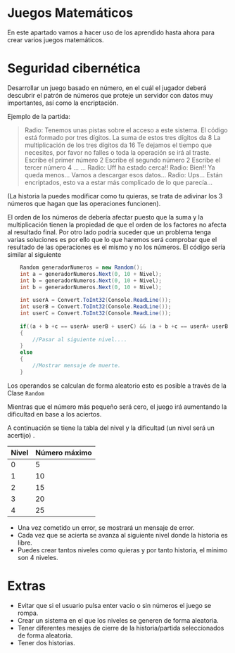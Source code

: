 # Juegos Matemáticos
En este apartado vamos a hacer uso de los aprendido hasta ahora para crear varios juegos matemáticos.

# Seguridad cibernética
Desarrollar un juego basado en número, en el cuál el jugador deberá descubrir el patrón de números que proteje un servidor con datos muy importantes, así como la encriptación.



Ejemplo de la partida:
> Radio: Tenemos unas pistas sobre el acceso a este sistema.
> El código está formado por tres dígitos.
> La suma de estos tres dígitos da 8
> La multiplicación de los tres dígitos da  16
> Te dejamos el tiempo que necesites, por favor no falles o toda la operación se irá al traste.
> Escribe el primer número
> 2
> Escribe el segundo número
>2
> Escribe el tercer número
>4
> ...
> ...
> Radio: Uff ha estado cerca!! 
> Radio: Bien!! Ya queda menos... Vamos a descargar esos datos...
> Radio: Ups... Están encriptados, esto va a estar más complicado de lo que parecía...

(La historia la puedes modificar como tu quieras, se trata de adivinar los 3 números que hagan que las operaciones funcionen).

El orden de los números de debería afectar puesto que la suma y la multiplicación tienen la propiedad de que el orden de los factores no afecta al resultado final.
Por otro lado podría suceder que un problema tenga varias soluciones es por ello que lo que haremos será comprobar que el resultado de las operaciones es el mismo y no los números. El código sería similar al siguiente
```csharp
	Random generadorNumeros = new Random();
	int a = generadorNumeros.Next(0, 10 + Nivel); 
	int b = generadorNumeros.Next(0, 10 + Nivel); 
	int b = generadorNumeros.Next(0, 10 + Nivel); 
	
	int userA = Convert.ToInt32(Console.ReadLine());
	int userB = Convert.ToInt32(Console.ReadLine());
	int userC = Convert.ToInt32(Console.ReadLine());
	
	if((a + b +c == userA+ userB + userC) && (a + b +c == userA+ userB + userC))
	{
		//Pasar al siguiente nivel....
	}
	else
	{
		//Mostrar mensaje de muerte.
	}
```


Los operandos se calculan de forma aleatorio esto es posible a través de la Clase ```Random```



Mientras que el número más pequeño será cero, el juego irá aumentando la dificultad en base a los aciertos.

A continuación se tiene la tabla del nivel y la dificultad (un nivel será un acertijo) .

| Nivel | Número máximo |
| ------------- | ------------- |
| 0 | 5 |
| 1 | 10 |
| 2 | 15 |
| 3 | 20 |
| 4 | 25 |

* Una vez cometido un error, se mostrará un mensaje de error.
* Cada vez que se acierta se avanza al siguiente nivel donde la historia es libre.
* Puedes crear tantos niveles como quieras y por tanto historia, el mínimo son 4 niveles.


# Extras
* Evitar que si el usuario pulsa enter vacio o sin números el juego se rompa.
* Crear un sistema en el que los niveles se generen de forma aleatoria.
* Tener diferentes mesajes de cierre de la historia/partida seleccionados de forma aleatoria.
* Tener dos historias.
